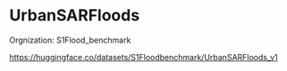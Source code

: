 # UrbanSARFloods


Orgnization: S1Flood_benchmark

https://huggingface.co/datasets/S1Floodbenchmark/UrbanSARFloods_v1

